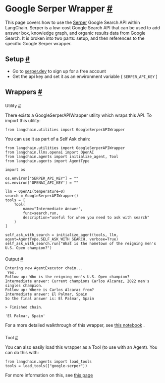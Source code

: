 


 Google Serper Wrapper
 [#](#google-serper-wrapper "Permalink to this headline")
=================================================================================



 This page covers how to use the
 [Serper](https://serper.dev) 
 Google Search API within LangChain. Serper is a low-cost Google Search API that can be used to add answer box, knowledge graph, and organic results data from Google Search.
It is broken into two parts: setup, and then references to the specific Google Serper wrapper.
 




 Setup
 [#](#setup "Permalink to this headline")
-------------------------------------------------


* Go to
 [serper.dev](https://serper.dev) 
 to sign up for a free account
* Get the api key and set it as an environment variable (
 `SERPER_API_KEY`
 )





 Wrappers
 [#](#wrappers "Permalink to this headline")
-------------------------------------------------------



### 
 Utility
 [#](#utility "Permalink to this headline")



 There exists a GoogleSerperAPIWrapper utility which wraps this API. To import this utility:
 





```
from langchain.utilities import GoogleSerperAPIWrapper

```




 You can use it as part of a Self Ask chain:
 





```
from langchain.utilities import GoogleSerperAPIWrapper
from langchain.llms.openai import OpenAI
from langchain.agents import initialize_agent, Tool
from langchain.agents import AgentType

import os

os.environ["SERPER_API_KEY"] = ""
os.environ['OPENAI_API_KEY'] = ""

llm = OpenAI(temperature=0)
search = GoogleSerperAPIWrapper()
tools = [
    Tool(
        name="Intermediate Answer",
        func=search.run,
        description="useful for when you need to ask with search"
    )
]

self_ask_with_search = initialize_agent(tools, llm, agent=AgentType.SELF_ASK_WITH_SEARCH, verbose=True)
self_ask_with_search.run("What is the hometown of the reigning men's U.S. Open champion?")

```




#### 
 Output
 [#](#output "Permalink to this headline")





```
Entering new AgentExecutor chain...
 Yes.
Follow up: Who is the reigning men's U.S. Open champion?
Intermediate answer: Current champions Carlos Alcaraz, 2022 men's singles champion.
Follow up: Where is Carlos Alcaraz from?
Intermediate answer: El Palmar, Spain
So the final answer is: El Palmar, Spain

> Finished chain.

'El Palmar, Spain'

```




 For a more detailed walkthrough of this wrapper, see
 [this notebook](../modules/agents/tools/examples/google_serper)
 .
 





### 
 Tool
 [#](#tool "Permalink to this headline")



 You can also easily load this wrapper as a Tool (to use with an Agent).
You can do this with:
 





```
from langchain.agents import load_tools
tools = load_tools(["google-serper"])

```




 For more information on this, see
 [this page](../modules/agents/tools/getting_started)







